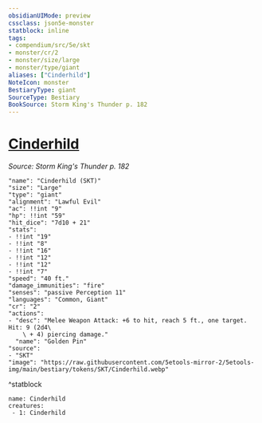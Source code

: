 ```yaml
---
obsidianUIMode: preview
cssclass: json5e-monster
statblock: inline
tags:
- compendium/src/5e/skt
- monster/cr/2
- monster/size/large
- monster/type/giant
aliases: ["Cinderhild"]
NoteIcon: monster
BestiaryType: giant
SourceType: Bestiary
BookSource: Storm King's Thunder p. 182
---
```

# [Cinderhild](2-Mechanics/CLI/bestiary/npc/cinderhild-skt.md)
*Source: Storm King's Thunder p. 182*  

```statblock
"name": "Cinderhild (SKT)"
"size": "Large"
"type": "giant"
"alignment": "Lawful Evil"
"ac": !!int "9"
"hp": !!int "59"
"hit_dice": "7d10 + 21"
"stats":
- !!int "19"
- !!int "8"
- !!int "16"
- !!int "12"
- !!int "12"
- !!int "7"
"speed": "40 ft."
"damage_immunities": "fire"
"senses": "passive Perception 11"
"languages": "Common, Giant"
"cr": "2"
"actions":
- "desc": "Melee Weapon Attack: +6 to hit, reach 5 ft., one target. Hit: 9 (2d4\
    \ + 4) piercing damage."
  "name": "Golden Pin"
"source":
- "SKT"
"image": "https://raw.githubusercontent.com/5etools-mirror-2/5etools-img/main/bestiary/tokens/SKT/Cinderhild.webp"
```
^statblock

```encounter-table
name: Cinderhild
creatures:
 - 1: Cinderhild
```